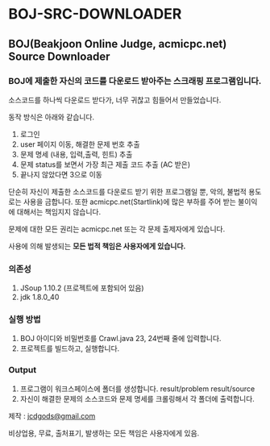 # BOJ-SRC-DOWNLOADER

## BOJ(Beakjoon Online Judge, acmicpc.net) Source Downloader

### BOJ에 제출한 자신의 코드를 다운로드 받아주는 스크래핑 프로그램입니다.
 소스코드를 하나씩 다운로드 받다가, 너무 귀찮고 힘들어서 만들었습니다.
 
 동작 방식은 아래와 같습니다.
  1. 로그인 
  2. user 페이지 이동, 해결한 문제 번호 추출
  3. 문제 명세 (내용, 입력,출력, 힌트) 추출
  4. 문제 status를 보면서 가장 최근 제출 코드 추출 (AC 받은)
  5. 끝나지 않았다면 3으로 이동 

단순히 자신이 제출한 소스코드를 다운로드 받기 위한 프로그램일 뿐, 악의, 불법적 용도로는 사용을 금합니다.
또한 acmicpc.net(Startlink)에 많은 부하를 주어 받는 불이익에 대해서는 책임지지 않습니다.

문제에 대한 모든 권리는 acmicpc.net 또는 각 문제 출제자에게 있습니다.

사용에 의해 발생되는 **모든 법적 책임은 사용자에게 있습니다.**

### 의존성 
1. JSoup 1.10.2 (프로젝트에 포함되어 있음)
2. jdk 1.8.0_40

### 실행 방법
1. BOJ 아이디와 비밀번호를 Crawl.java 23, 24번째 줄에 입력합니다.
2. 프로젝트를 빌드하고, 실행합니다.

### Output
1. 프로그램이 워크스페이스에 폴더를 생성합니다.
   result/problem
   result/source   
2. 자신이 해결한 문제의 소스코드와 문제 명세를 크롤링해서 각 폴더에 출력합니다.


제작 : jcdgods@gmail.com

비상업용, 무료, 출처표기, 발생하는 모든 책임은 사용자에게 있음.
